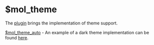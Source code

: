 # $mol_theme

The [plugin](../plugin) brings the implementation of theme support.

[$mol_theme_auto](auto) - An example of a dark theme implementation can be found [here](../lights).
